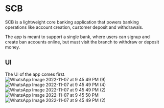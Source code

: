 # SCB

SCB is a lightweight core banking application that powers banking operations like account creation, customer deposit and withdrawals.

The app is meant to support a single bank, where users can signup and create ban accounts online, but must visit the branch to withdraw or deposit money.

## UI

The UI of the app comes first.
![WhatsApp Image 2022-11-07 at 9 45 49 PM (9)](https://user-images.githubusercontent.com/109406940/200814507-3bea5778-cf50-4121-8e4f-502c0b0f5df1.jpeg)
![WhatsApp Image 2022-11-07 at 9 45 49 PM (4)](https://user-images.githubusercontent.com/109406940/200814925-8392075d-7863-44ae-a2ff-d97ddfc652a0.jpeg)
![WhatsApp Image 2022-11-07 at 9 45 49 PM (2)](https://user-images.githubusercontent.com/109406940/200815005-4e6e8d44-c7af-48cb-b466-2c2a5d1c628f.jpeg)
![WhatsApp Image 2022-11-07 at 9 45 50 PM](https://user-images.githubusercontent.com/109406940/200815074-02eac3f7-16d6-4d67-bc02-4bc976dc9679.jpeg)
![WhatsApp Image 2022-11-07 at 9 45 49 PM (2)](https://user-images.githubusercontent.com/109406940/200815489-a0bf3414-7a8a-4af6-9eea-1f8c4c68f084.jpeg)
